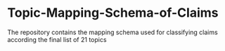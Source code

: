 # Topic-Mapping-Schema-of-Claims

The repository contains the mapping schema used for classifying claims according the final list of 21 topics
